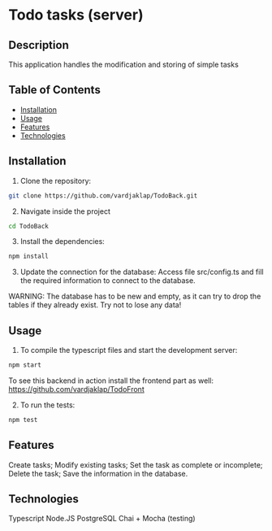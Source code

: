 # Todo tasks (server)

## Description
This application handles the modification and storing of simple tasks

## Table of Contents
- [Installation](#installation)
- [Usage](#usage)
- [Features](#features)
- [Technologies](#technologies)


## Installation

1. Clone the repository:
```bash
git clone https://github.com/vardjaklap/TodoBack.git
```
2. Navigate inside the project
 ```bash
cd TodoBack
```
3. Install the dependencies:

 ```bash
npm install
```
3. Update the connection for the database:
Access file src/config.ts and fill the required information to connect to the database.

WARNING: The database has to be new and empty, as it can try to drop the tables if they already exist. Try not to lose any data!

## Usage

1. To compile the typescript files and start the development server:
 ```bash
npm start
```

To see this backend in action install the frontend part as well: https://github.com/vardjaklap/TodoFront

2. To run the tests:
 ```bash
npm test
   ```


## Features

Create tasks;
Modify existing tasks;
Set the task as complete or incomplete;
Delete the task;
Save the information in the database.

## Technologies

Typescript
Node.JS
PostgreSQL
Chai + Mocha (testing)
